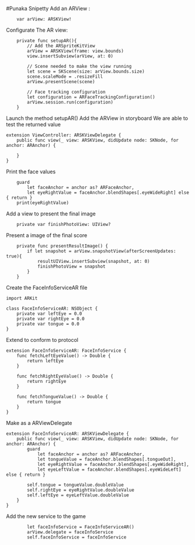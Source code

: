 #Punaka Snipetty
Add an ARView :
```
	var arView: ARSKView!
```

Configurate The AR view:
```
    private func setupAR(){
        // Add the ARSpriteKitView
        arView = ARSKView(frame: view.bounds)
        view.insertSubview(arView, at: 0)

        // Scene needed to make the view running
        let scene = SKScene(size: arView.bounds.size)
        scene.scaleMode = .resizeFill
        arView.presentScene(scene)
        
        // Face tracking configuration
        let configuration = ARFaceTrackingConfiguration()
        arView.session.run(configuration)
    }

```

Launch the method setupAR() 
Add the ARView in storyboard
We are able to test the returned value
```
extension ViewController: ARSKViewDelegate {
    public func view(_ view: ARSKView, didUpdate node: SKNode, for anchor: ARAnchor) {
     
    }
}
```

Print the face values
```
	guard
		let faceAnchor = anchor as? ARFaceAnchor, 
		let eyeRightValue = faceAnchor.blendShapes[.eyeWideRight] else { return }
	print(eyeRightValue)
```

Add a view to present the final image
```
    private var finishPhotoView: UIView?
```

Present a image of the final score 
```
    private func presentResultImage() {
        if let snapshot = arView.snapshotView(afterScreenUpdates: true){
            resultUIView.insertSubview(snapshot, at: 0)
            finishPhotoView = snapshot
        }
    }
```

Create the FaceInfoServiceAR file
```
import ARKit

class FaceInfoServiceAR: NSObject {
    private var leftEye = 0.0
    private var rightEye = 0.0
    private var tongue = 0.0
}
```

Extend to conform to protocol
```
extension FaceInfoServiceAR: FaceInfoService {
    func fetchLeftEyeValue() -> Double {
        return leftEye
    }
    
    func fetchRightEyeValue() -> Double {
        return rightEye
    }
    
    func fetchTongueValue() -> Double {
        return tongue
    }
}
```

Make as a ARViewDelegate
```
extension FaceInfoServiceAR: ARSKViewDelegate {
    public func view(_ view: ARSKView, didUpdate node: SKNode, for anchor: ARAnchor) {
        guard
            let faceAnchor = anchor as? ARFaceAnchor,
            let tongueValue = faceAnchor.blendShapes[.tongueOut],
            let eyeRightValue = faceAnchor.blendShapes[.eyeWideRight],
            let eyeLeftValue = faceAnchor.blendShapes[.eyeWideLeft] else { return }
        
        self.tongue = tongueValue.doubleValue
        self.rightEye = eyeRightValue.doubleValue
        self.leftEye = eyeLeftValue.doubleValue
    }
}
```

Add the new service to the game
```
        let faceInfoService = FaceInfoServiceAR()
        arView.delegate = faceInfoService
        self.faceInfoService = faceInfoService
```